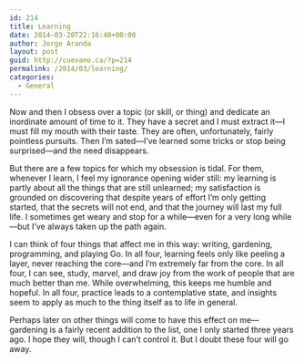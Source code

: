 ```yaml
---
id: 214
title: Learning
date: 2014-03-20T22:16:40+00:00
author: Jorge Aranda
layout: post
guid: http://cuevano.ca/?p=214
permalink: /2014/03/learning/
categories:
  - General
---
```

Now and then I obsess over a topic (or skill, or thing) and dedicate an inordinate amount of time to it. They have a secret and I must extract it—I must fill my mouth with their taste. They are often, unfortunately, fairly pointless pursuits. Then I&#8217;m sated—I&#8217;ve learned some tricks or stop being surprised—and the need disappears.

But there are a few topics for which my obsession is tidal. For them, whenever I learn, I feel my ignorance opening wider still: my learning is partly about all the things that are still unlearned; my satisfaction is grounded on discovering that despite years of effort I&#8217;m only getting started, that the secrets will not end, and that the journey will last my full life. I sometimes get weary and stop for a while—even for a very long while—but I&#8217;ve always taken up the path again.

I can think of four things that affect me in this way: writing, gardening, programming, and playing Go. In all four, learning feels only like peeling a layer, never reaching the core—and I&#8217;m extremely far from the core. In all four, I can see, study, marvel, and draw joy from the work of people that are much better than me. While overwhelming, this keeps me humble and hopeful. In all four, practice leads to a contemplative state, and insights seem to apply as much to the thing itself as to life in general.

Perhaps later on other things will come to have this effect on me—gardening is a fairly recent addition to the list, one I only started three years ago. I hope they will, though I can&#8217;t control it. But I doubt these four will go away.